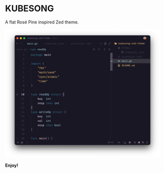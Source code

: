 # KUBESONG
A flat Rosé Pine inspired Zed theme.

![code](https://raw.githubusercontent.com/helgelol/kubesong-zed-theme/main/code.png)

**Enjoy!**
